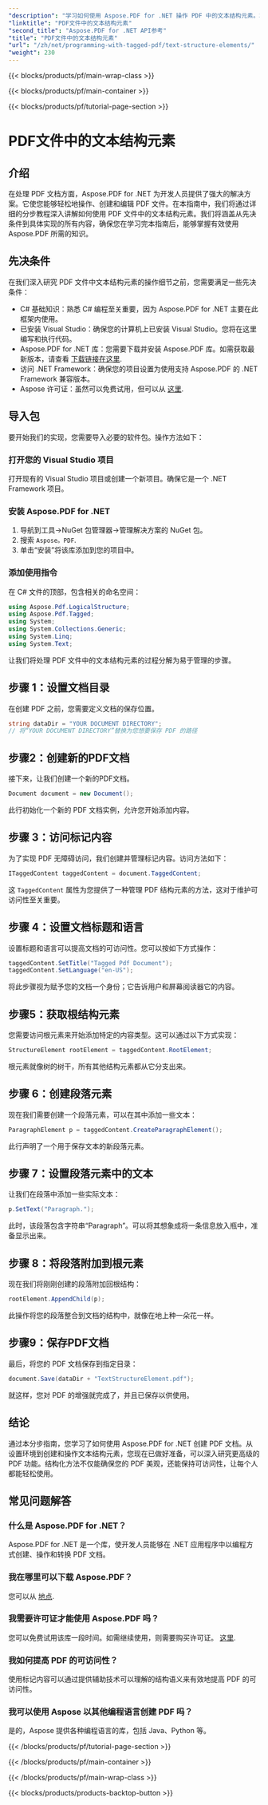 ```yaml
---
"description": "学习如何使用 Aspose.PDF for .NET 操作 PDF 中的文本结构元素。本分步指南涵盖了创建结构化 PDF 所需的所有内容。"
"linktitle": "PDF文件中的文本结构元素"
"second_title": "Aspose.PDF for .NET API参考"
"title": "PDF文件中的文本结构元素"
"url": "/zh/net/programming-with-tagged-pdf/text-structure-elements/"
"weight": 230
---
```


{{< blocks/products/pf/main-wrap-class >}}

{{< blocks/products/pf/main-container >}}

{{< blocks/products/pf/tutorial-page-section >}}

# PDF文件中的文本结构元素

## 介绍

在处理 PDF 文档方面，Aspose.PDF for .NET 为开发人员提供了强大的解决方案。它使您能够轻松地操作、创建和编辑 PDF 文件。在本指南中，我们将通过详细的分步教程深入讲解如何使用 PDF 文件中的文本结构元素。我们将涵盖从先决条件到具体实现的所有内容，确保您在学习完本指南后，能够掌握有效使用 Aspose.PDF 所需的知识。

## 先决条件

在我们深入研究 PDF 文件中文本结构元素的操作细节之前，您需要满足一些先决条件：

- C# 基础知识：熟悉 C# 编程至关重要，因为 Aspose.PDF for .NET 主要在此框架内使用。
- 已安装 Visual Studio：确保您的计算机上已安装 Visual Studio。您将在这里编写和执行代码。
- Aspose.PDF for .NET 库：您需要下载并安装 Aspose.PDF 库。如需获取最新版本，请查看 [下载链接在这里](https://releases。aspose.com/pdf/net/).
- 访问 .NET Framework：确保您的项目设置为使用支持 Aspose.PDF 的 .NET Framework 兼容版本。
- Aspose 许可证：虽然可以免费试用，但可以从 [这里](https://purchase。aspose.com/buy).

## 导入包

要开始我们的实现，您需要导入必要的软件包。操作方法如下：

### 打开您的 Visual Studio 项目
打开现有的 Visual Studio 项目或创建一个新项目。确保它是一个 .NET Framework 项目。

### 安装 Aspose.PDF for .NET
1. 导航到工具->NuGet 包管理器->管理解决方案的 NuGet 包。
2. 搜索 `Aspose。PDF`.
3. 单击“安装”将该库添加到您的项目中。

### 添加使用指令
在 C# 文件的顶部，包含相关的命名空间：

```csharp
using Aspose.Pdf.LogicalStructure;
using Aspose.Pdf.Tagged;
using System;
using System.Collections.Generic;
using System.Linq;
using System.Text;
```

让我们将处理 PDF 文件中的文本结构元素的过程分解为易于管理的步骤。

## 步骤 1：设置文档目录

在创建 PDF 之前，您需要定义文档的保存位置。

```csharp
string dataDir = "YOUR DOCUMENT DIRECTORY";
// 将“YOUR DOCUMENT DIRECTORY”替换为您想要保存 PDF 的路径
```

## 步骤2：创建新的PDF文档

接下来，让我们创建一个新的PDF文档。

```csharp
Document document = new Document();
```

此行初始化一个新的 PDF 文档实例，允许您开始添加内容。

## 步骤 3：访问标记内容

为了实现 PDF 无障碍访问，我们创建并管理标记内容。访问方法如下：

```csharp
ITaggedContent taggedContent = document.TaggedContent;
```

这 `TaggedContent` 属性为您提供了一种管理 PDF 结构元素的方法，这对于维护可访问性至关重要。

## 步骤 4：设置文档标题和语言

设置标题和语言可以提高文档的可访问性。您可以按如下方式操作：

```csharp
taggedContent.SetTitle("Tagged Pdf Document");
taggedContent.SetLanguage("en-US");
```

将此步骤视为赋予您的文档一个身份；它告诉用户和屏幕阅读器它的内容。

## 步骤5：获取根结构元素

您需要访问根元素来开始添加特定的内容类型。这可以通过以下方式实现：

```csharp
StructureElement rootElement = taggedContent.RootElement;
```

根元素就像树的树干，所有其他结构元素都从它分支出来。

## 步骤 6：创建段落元素

现在我们需要创建一个段落元素，可以在其中添加一些文本：

```csharp
ParagraphElement p = taggedContent.CreateParagraphElement();
```

此行声明了一个用于保存文本的新段落元素。

## 步骤 7：设置段落元素中的文本

让我们在段落中添加一些实际文本：

```csharp
p.SetText("Paragraph.");
```

此时，该段落包含字符串“Paragraph”。可以将其想象成将一条信息放入瓶中，准备显示出来。

## 步骤 8：将段落附加到根元素

现在我们将刚刚创建的段落附加回根结构：

```csharp
rootElement.AppendChild(p);
```

此操作将您的段落整合到文档的结构中，就像在地上种一朵花一样。

## 步骤9：保存PDF文档

最后，将您的 PDF 文档保存到指定目录：

```csharp
document.Save(dataDir + "TextStructureElement.pdf");
```

就这样，您对 PDF 的增强就完成了，并且已保存以供使用。

## 结论

通过本分步指南，您学习了如何使用 Aspose.PDF for .NET 创建 PDF 文档。从设置环境到创建和操作文本结构元素，您现在已做好准备，可以深入研究更高级的 PDF 功能。结构化方法不仅能确保您的 PDF 美观，还能保持可访问性，让每个人都能轻松使用。 

## 常见问题解答

### 什么是 Aspose.PDF for .NET？  
Aspose.PDF for .NET 是一个库，使开发人员能够在 .NET 应用程序中以编程方式创建、操作和转换 PDF 文档。

### 我在哪里可以下载 Aspose.PDF？  
您可以从 [地点](https://releases。aspose.com/pdf/net/).

### 我需要许可证才能使用 Aspose.PDF 吗？  
您可以免费试用该库一段时间。如需继续使用，则需要购买许可证。 [这里](https://purchase。aspose.com/buy).

### 我如何提高 PDF 的可访问性？  
使用标记内容可以通过提供辅助技术可以理解的结构语义来有效地提高 PDF 的可访问性。

### 我可以使用 Aspose 以其他编程语言创建 PDF 吗？  
是的，Aspose 提供各种编程语言的库，包括 Java、Python 等。

{{< /blocks/products/pf/tutorial-page-section >}}

{{< /blocks/products/pf/main-container >}}

{{< /blocks/products/pf/main-wrap-class >}}

{{< blocks/products/products-backtop-button >}}